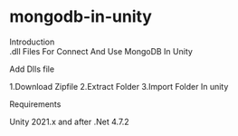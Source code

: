 # mongodb-in-unity
Introduction
<br/>
.dll Files For Connect And Use MongoDB In Unity
<br/>

Add Dlls file
<br/>

1.Download Zipfile
2.Extract Folder
3.Import Folder In unity
<br/>

Requirements
<br/>

Unity 2021.x and after
.Net 4.7.2

